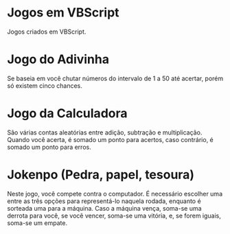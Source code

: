 # Jogos em VBScript
Jogos criados em VBScript.

# Jogo do Adivinha
Se baseia em você chutar números do intervalo de 1 a 50 até acertar, porém só existem cinco chances.

# Jogo da Calculadora
São várias contas aleatórias entre adição, subtração e multiplicação. Quando você acerta, é somado um ponto para acertos, caso contrário, é somado um ponto para erros.

# Jokenpo (Pedra, papel, tesoura)
Neste jogo, você compete contra o computador. É necessário escolher uma entre as três opções para representá-lo naquela rodada, enquanto é sorteada uma para a máquina. Caso a máquina vença, soma-se uma derrota para você, se você vencer, soma-se uma vitória, e, se forem iguais, soma-se um empate.

